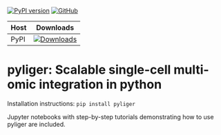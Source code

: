[![PyPI version](https://img.shields.io/pypi/v/pyliger)](https://img.shields.io/pypi/v/pyliger)
[![GitHub](https://img.shields.io/github/license/welch-lab/pyliger)](https://github.com/welch-lab/pyliger/blob/master/LICENSE)
 <br/>

  |Host | Downloads |
  |-----|-----------|
  |PyPI |[![Downloads](https://pepy.tech/badge/pyliger)](https://pepy.tech/project/pyliger)|

# pyliger: Scalable single-cell multi-omic integration in python

Installation instructions: `pip install pyliger`

Jupyter notebooks with step-by-step tutorials demonstrating how to use pyliger are included.
